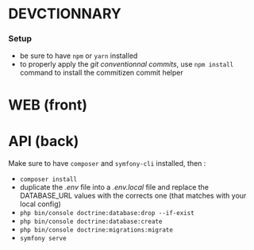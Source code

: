 # DEVCTIONNARY

### Setup

- be sure to have `npm` or `yarn` installed
- to properly apply the *git conventionnal commits*, use `npm install` command to install the commitizen commit helper
 
 
# WEB (front)

# API (back)

Make sure to have `composer` and `symfony-cli` installed, then :
- `composer install`
- duplicate the *.env* file into a *.env.local* file and replace the DATABASE_URL values with the corrects one (that matches with your local config) 
- `php bin/console doctrine:database:drop --if-exist`
- `php bin/console doctrine:database:create`
- `php bin/console doctrine:migrations:migrate`
- `symfony serve`
